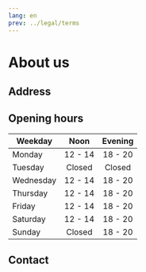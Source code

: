```yaml
---
lang: en
prev: ../legal/terms
---
```


# About us

## Address

<RestaurantAddress/>

<GpsNavAppsButtons/>

## Opening hours

| Weekday   | Noon    | Evening |
| --------- |:-------:|:-------:|
| Monday    | 12 - 14 | 18 - 20 |
| Tuesday   | Closed  | Closed  |
| Wednesday | 12 - 14 | 18 - 20 |
| Thursday  | 12 - 14 | 18 - 20 |
| Friday    | 12 - 14 | 18 - 20 |
| Saturday  | 12 - 14 | 18 - 20 |
| Sunday    | Closed  | 18 - 20 |

## Contact

<ContactButtons/>
